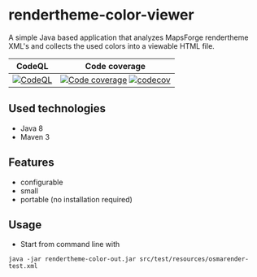 # rendertheme-color-viewer
A simple Java based application that analyzes MapsForge rendertheme XML's and collects the used colors into a viewable HTML file.

| CodeQL                                                        | Code coverage                                                |
| ------------------------------------------------------------- | ------------------------------------------------------------ |
| [![CodeQL](https://github.com/szrnka-peter/rendertheme-color-out/actions/workflows/codeql-analysis.yml/badge.svg)](https://github.com/szrnka-peter/rendertheme-color-out/actions/workflows/codeql-analysis.yml) | [![Code coverage](https://github.com/szrnka-peter/rendertheme-color-out/actions/workflows/codecov.yaml/badge.svg)](https://github.com/szrnka-peter/rendertheme-color-out/actions/workflows/codecov.yaml) [![codecov](https://codecov.io/gh/szrnka-peter/rendertheme-color-out/branch/main/graph/badge.svg)](https://codecov.io/gh/szrnka-peter/rendertheme-color-out) |

## Used technologies
- Java 8
- Maven 3

## Features
- configurable
- small
- portable (no installation required)

## Usage
- Start from command line with
```
java -jar rendertheme-color-out.jar src/test/resources/osmarender-test.xml
```
